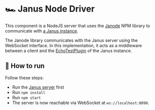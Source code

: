 # 🏎️ Janus Node Driver

This component is a NodeJS server that uses the [Janode](https://github.com/meetecho/janode) NPM library to communicate with [a Janus instance](../janus/).

The Janode library communicates with the Janus server using the WebSocket interface. In this implementation, it acts as a middleware between a client and the [EchoTestPlugin](https://janus.conf.meetecho.com/docs/echotest.html) of the Janus instance.

## 🏃 How to run

Follow these steps:

- Run the [Janus server](../janus/) first
- Run `npm install`
- Run `npm start`
- The server is now reachable via WebSocket at `ws://localhost:8090`.
